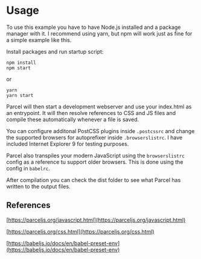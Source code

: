 # Usage

To use this example you have to have Node.js installed and a package manager with it. I recommend using yarn, but npm will work just as fine for a simple example like this.

Install packages and run startup script:

```
npm install
npm start
```

or

```
yarn
yarn start
```

Parcel will then start a development webserver and use your index.html as an entrypoint. It will then resolve references to CSS and JS files and compile these automatically whenever a file is saved.

You can configure additonal PostCSS plugins inside `.postcssrc` and change the supported browsers for autoprefixer inside `.browserslistrc`. I have included Internet Explorer 9 for testing purposes.

Parcel also transpiles your modern JavaScript using the `browserslistrc` config as a reference tu support older browsers. This is done using the config in `babelrc`.

After compilation you can check the dist folder to see what Parcel has written to the output files.

## References

[https://parceljs.org/javascript.html](https://parceljs.org/javascript.html)

[https://parceljs.org/css.html](https://parceljs.org/css.html)

[https://babeljs.io/docs/en/babel-preset-env](https://babeljs.io/docs/en/babel-preset-env)

